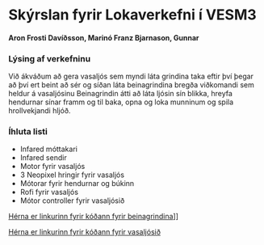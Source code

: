 # Skýrslan fyrir Lokaverkefni í VESM3
#### Aron Frosti Davíðsson, Marinó Franz Bjarnason, Gunnar 

### Lýsing af verkefninu
Við ákváðum að gera vasaljós sem myndi láta grindina taka eftir því þegar að 
því ert beint að sér og síðan láta beinagrindina bregða viðkomandi sem heldur á vasaljósinu
Beinagrindin átti að láta ljósin sín blikka, hreyfa hendurnar sínar framm og til baka, opna og loka munninum og spila hrollvekjandi hljóð.

### Íhluta listi
- Infared móttakari
- Infared sendir
- Motor fyrir vasaljós
- 3 Neopixel hringir fyrir vasaljós
- Mótorar fyrir hendurnar og búkinn
- Rofi fyrir vasaljós
- Mótor controller fyrir vasaljósið

[Hérna er linkurinn fyrir kóðann fyrir beinagrindina](https://github.com/aronfd07/H24-VESM3-Lokaverkefni/blob/main/beinagrind.py)]]

[Hérna er linkurinn fyrir kóðann fyrir vasaljósið](https://github.com/aronfd07/H24-VESM3-Lokaverkefni/blob/main/vasaljos.py)
